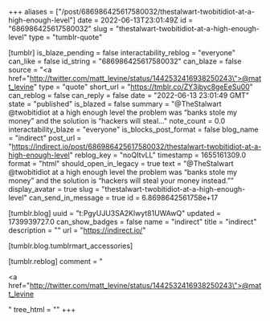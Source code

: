 +++
aliases = ["/post/686986425617580032/thestalwart-twobitidiot-at-a-high-enough-level"]
date = 2022-06-13T23:01:49Z
id = "686986425617580032"
slug = "thestalwart-twobitidiot-at-a-high-enough-level"
type = "tumblr-quote"

[tumblr]
is_blaze_pending = false
interactability_reblog = "everyone"
can_like = false
id_string = "686986425617580032"
can_blaze = false
source = "<a href=\"http://twitter.com/matt_levine/status/1442532416938250243\">@matt_levine</a>"
type = "quote"
short_url = "https://tmblr.co/ZY3jbyc8geEeSu00"
can_reblog = false
can_reply = false
date = "2022-06-13 23:01:49 GMT"
state = "published"
is_blazed = false
summary = "@TheStalwart @twobitidiot at a high enough level the problem was “banks stole my money” and the solution is “hackers will steal..."
note_count = 0.0
interactability_blaze = "everyone"
is_blocks_post_format = false
blog_name = "indirect"
post_url = "https://indirect.io/post/686986425617580032/thestalwart-twobitidiot-at-a-high-enough-level"
reblog_key = "noQItvLL"
timestamp = 1655161309.0
format = "html"
should_open_in_legacy = true
text = "@TheStalwart @twobitidiot at a high enough level the problem was &ldquo;banks stole my money&rdquo; and the solution is &ldquo;hackers will steal your money instead.&rdquo;"
display_avatar = true
slug = "thestalwart-twobitidiot-at-a-high-enough-level"
can_send_in_message = true
id = 6.8698642561758e+17

[tumblr.blog]
uuid = "t:PgyUJU3SA2Klwyt81UWAwQ"
updated = 1739939727.0
can_show_badges = false
name = "indirect"
title = "indirect"
description = ""
url = "https://indirect.io/"

[tumblr.blog.tumblrmart_accessories]

[tumblr.reblog]
comment = "<p><a href=\"http://twitter.com/matt_levine/status/1442532416938250243\">@matt_levine</a></p>"
tree_html = ""
+++
